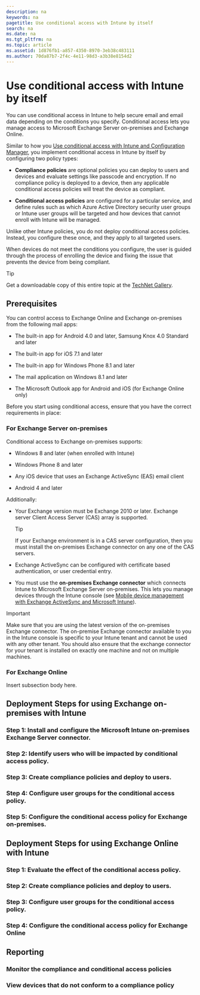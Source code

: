 ```yaml
---
description: na
keywords: na
pagetitle: Use conditional access with Intune by itself
search: na
ms.date: na
ms.tgt_pltfrm: na
ms.topic: article
ms.assetid: 1d876fb1-a857-4350-8970-3eb38c483111
ms.author: 70da87b7-2f4c-4e11-98d3-a3b38e8154d2
---
```

# Use conditional access with Intune by itself
You can use conditional access in Intune to help secure email and email data depending on the conditions you specify. Conditional access lets you manage access to Microsoft Exchange Server on-premises and Exchange Online.

Similar to how you [Use conditional access with Intune and Configuration Manager](../Topic/Use_conditional_access_with_Intune_and_Configuration_Manager.md), you  implement conditional access in Intune by itself by configuring two policy types:

- **Compliance policies** are optional policies you can deploy to users and devices and evaluate settings like passcode and encryption.
   If no compliance policy is deployed to a device, then any applicable conditional access policies will treat the device as compliant.

- **Conditional access policies** are configured for a particular service, and define rules such as which Azure Active Directory security user groups or Intune user groups will be targeted and how devices that cannot enroll with Intune will be managed.

Unlike other Intune policies, you do not deploy conditional access policies. Instead, you configure these once, and they apply to all targeted users.

When devices do not meet the conditions you configure, the user is guided through the process of enrolling the device and fixing the issue that prevents the device from being compliant.

> [!TIP]
> Get a downloadable copy of this entire topic at the [TechNet Gallery](https://gallery.technet.microsoft.com/Deploying-Enterprise-16499404).

## Prerequisites
You can control access to Exchange Online and Exchange on-premises from the following mail apps:

- The built-in app for Android 4.0 and later, Samsung Knox 4.0 Standard and later

- The built-in app for iOS 7.1 and later

- The built-in app for Windows Phone 8.1 and later

- The mail application on Windows 8.1 and later

- The Microsoft Outlook app for Android and iOS (for Exchange Online only)

Before you start using conditional access, ensure that you have the correct requirements in place:

### For Exchange Server on-premises
Conditional access to Exchange on-premises supports:

- Windows 8 and later (when enrolled with Intune)

- Windows Phone 8 and later

- Any iOS device that uses an Exchange ActiveSync (EAS) email client

- Android 4 and later

Additionally:

- Your Exchange version must be Exchange 2010 or later. Exchange server Client Access Server (CAS) array is supported.

   > [!TIP]
   > If your Exchange environment is in a CAS server configuration, then you must install the on-premises Exchange connector on any one of the CAS servers.

- Exchange ActiveSync can be configured with certificate based authentication, or user credential entry.

- You must use the **on-premises Exchange connector** which connects Intune to Microsoft Exchange Server on-premises. This lets you manage devices through the Intune console (see [Mobile device management with Exchange ActiveSync and Microsoft Intune](https://technet.microsoft.com/en-us/library/dn646988.aspx)).

> [!IMPORTANT]
> Make sure that you are using the latest version of the on-premises Exchange connector. The on-premise Exchange connector available to you in the Intune console is specific to your Intune tenant and cannot be used with any other tenant. You should also ensure that the exchange connector for your tenant is installed on exactly one machine and not on multiple machines.

### For Exchange Online
Insert subsection body here.

## Deployment Steps for using Exchange on-premises with Intune

### Step 1: Install and configure the Microsoft Intune on-premises Exchange Server connector.

### Step 2: Identify users who will be impacted by conditional access policy.

### Step 3: Create compliance policies and deploy to users.

### Step 4: Configure user groups for the conditional access policy.

### Step 5: Configure the conditional access policy for Exchange on-premises.

## Deployment Steps for using Exchange Online with Intune

### Step 1: Evaluate the effect of the conditional access policy.

### Step 2: Create compliance policies and deploy to users.

### Step 3: Configure user groups for the conditional access policy.

### Step 4: Configure the conditional access policy for Exchange Online

## Reporting

### Monitor the compliance and conditional access policies

### View devices that do not conform to a compliance policy

